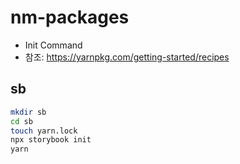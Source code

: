 # nm-packages

- Init Command
- 참조: <https://yarnpkg.com/getting-started/recipes>

## sb

```zsh
mkdir sb
cd sb
touch yarn.lock
npx storybook init
yarn
```
